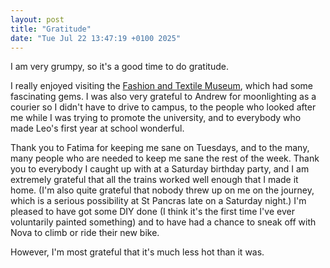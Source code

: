 ```yaml
---
layout: post  
title: "Gratitude"  
date: "Tue Jul 22 13:47:19 +0100 2025"  
---
```


I am very grumpy, so it's a good time to do gratitude.

I really enjoyed visiting the [Fashion and Textile Museum](https://fashiontextilemuseum.org/), which had some fascinating gems. I was also very grateful to Andrew for moonlighting as a courier so I didn't have to drive to campus, to the people who looked after me while I was trying to promote the university, and to everybody who made Leo's first year at school wonderful.

Thank you to Fatima for keeping me sane on Tuesdays, and to the many, many people who are needed to keep me sane the rest of the week. Thank you to everybody I caught up with at a Saturday birthday party, and I am extremely grateful that all the trains worked well enough that I made it home. (I'm also quite grateful that nobody threw up on me on the journey, which is a serious possibility at St Pancras late on a Saturday night.) I'm pleased to have got some DIY done (I think it's the first time I've ever voluntarily painted something) and to have had a chance to sneak off with Nova to climb or ride their new bike.

However, I'm most grateful that it's much less hot than it was.


